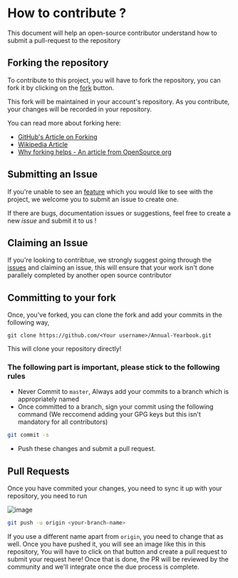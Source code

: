 # How to contribute ?

This document will help an open-source contributor understand how to submit a pull-request to the repository

## Forking the repository

To contribute to this project, you will have to fork the repository, you can fork it by clicking on the [fork](https://github.com/dokc/rebuilding-explorers-world/fork) button.

This fork will be maintained in your account's repository. As you contribute, your changes will be recorded in your repository.

You can read more about forking here:

- [GitHub's Article on Forking](https://docs.github.com/en/get-started/quickstart/fork-a-repo)
- [Wikipedia Article](<https://en.wikipedia.org/wiki/Fork_(software_development)>)
- [Why forking helps - An article from OpenSource org](https://opensource.com/article/19/1/forking-good)

## Submitting an Issue

If you're unable to see an [feature](https://github.com/ComputerSocietyVITC/Annual-Yearbook/issues) which you would like to see with the project, we welcome you to submit an issue to create one.

If there are bugs, documentation issues or suggestions, feel free to create a new _issue_ and submit it to us !

## Claiming an Issue

If you're looking to contribtue, we strongly suggest going through the [issues](https://github.com/ComputerSocietyVITC/Annual-Yearbook/issues) and claiming an issue, this will ensure that your work isn't done parallely completed by another
open source contributor

## Committing to your fork

Once, you've forked, you can clone the fork and add your commits in the following way,

`git clone https://github.com/<Your username>/Annual-Yearbook.git`

This will clone your repository directly!

### The following part is important, please stick to the following rules

- Never Commit to `master`, Always add your commits to a branch which is appropriately named
- Once committed to a branch, sign your commit using the following command (We reccomend adding your GPG keys but this isn't mandatory for all contributors)

```sh
git commit -s
```

- Push these changes and submit a pull request.

## Pull Requests

Once you have commited your changes, you need to sync it up with your repository, you need to run

![image](https://user-images.githubusercontent.com/67182544/194706535-160db31f-a572-418f-9347-1d22a40df04d.png)

```sh
git push -u origin <your-branch-name>
```

If you use a different name apart from `origin`, you need to change that as well. Once you have pushed it, you will see an image like this in this repository, You will have to click on that button and create a pull request to submit your request here! Once that is done, the PR will be reviewed by the community and we'll integrate once the due process is complete.
